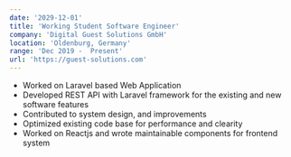 ```yaml
---
date: '2029-12-01'
title: 'Working Student Software Engineer'
company: 'Digital Guest Solutions GmbH'
location: 'Oldenburg, Germany'
range: 'Dec 2019 -  Present'
url: 'https://guest-solutions.com'
---
```


- Worked on Laravel based Web Application
- Developed REST API with Laravel framework for the existing and new software features
- Contributed to system design, and improvements
- Optimized existing code base for performance and clearity
- Worked on Reactjs and wrote maintainable components for frontend system
